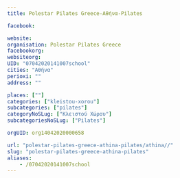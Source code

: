 ```yaml
---
title: Polestar Pilates Greece-Αθήνα-Pilates

facebook:

website:
organisation: Polestar Pilates Greece
facebookorg:
websiteorg:
UID: "07042020141007school"
cities: "Αθήνα"
perioxi: ""
address: ""

places: [""]
categories: ["kleistou-xorou"]
subcategories: ["pilates"]
categoryNoSLug: ["Κλειστού Χώρου"]
subcategoriesNoSLug: ["Pilates"]

orgUID: org14042020000658

url: "polestar-pilates-greece-athina-pilates/athina//"
slug: "polestar-pilates-greece-athina-pilates"
aliases:
    - /07042020141007school
---
```





